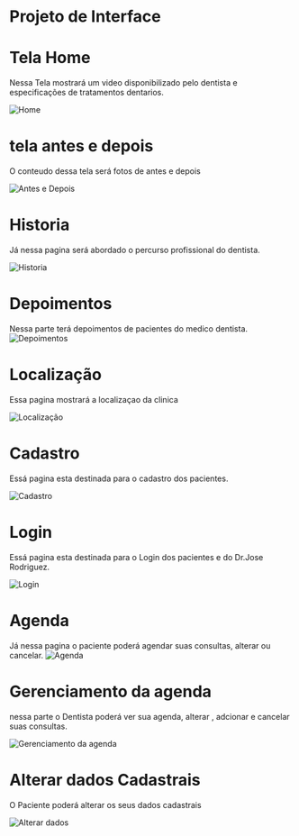 
# Projeto de Interface

# Tela Home

Nessa Tela mostrará um video disponibilizado pelo dentista e especificações de tratamentos dentarios.

![Home](img/1.png)

# tela antes e depois

O conteudo dessa tela será fotos de antes e depois 

![Antes e Depois ](img/2.png)

# Historia

Já nessa pagina será abordado o percurso profissional do dentista.

![Historia](img/3.png)

# Depoimentos

Nessa parte terá depoimentos de pacientes do medico dentista.
![Depoimentos](img/4.png)

# Localização 

Essa pagina mostrará a localizaçao da clinica

![Localização](img/5.png)

# Cadastro

Essá pagina esta destinada para o cadastro dos pacientes.

![Cadastro](img/6.png)

# Login

  Essá pagina esta destinada para o Login dos pacientes e do Dr.Jose Rodriguez.

![Login](img/7.png)

# Agenda
Já nessa pagina o paciente poderá agendar suas consultas, alterar ou cancelar. 
![Agenda](img/8.png)

# Gerenciamento da agenda

nessa parte o Dentista poderá ver sua agenda, alterar , adcionar e cancelar suas consultas.

![Gerenciamento da agenda](img/9.png)

# Alterar dados Cadastrais

O Paciente poderá alterar os seus dados cadastrais 
  
![Alterar dados](img/10.png)

